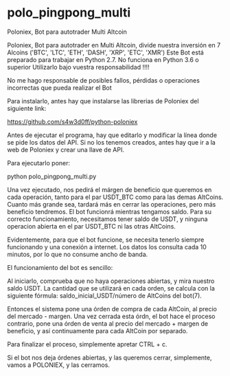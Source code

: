 # polo_pingpong_multi
Poloniex, Bot para autotrader Multi Altcoin

Poloniex, Bot para autotrader en Multi Altcoin, divide nuestra inversión en 7 Alcoins ('BTC', 'LTC', 'ETH', 'DASH', 'XRP', 'ETC', 'XMR') Este Bot está preparado para trabajar en Python 2.7. No funciona en Python 3.6 o superior Utilizarlo bajo vuestra responsabilidad !!!!

No me hago responsable de posibles fallos, pérdidas o operaciones incorrectas que pueda realizar el Bot

Para instalarlo, antes hay que instalarse las librerias de Poloniex del siguiente link:

https://github.com/s4w3d0ff/python-poloniex

Antes de ejecutar el programa, hay que editarlo y modificar la línea donde se pide los datos del API. Si no los tenemos creados, antes hay que ir a la web de Poloniex y crear una llave de API.

Para ejecutarlo poner:

python polo_pingpong_multi.py

Una vez ejecutado, nos pedirá el márgen de beneficio que queremos en cada operación, tanto para el par USDT_BTC como para las demas AltCoins. Cuanto más grande sea, tardará más en cerrar las operaciones, pero más beneficio tendremos. El bot funcionrá mientras tengamos saldo. Para su correcto funcionamiento, necesitamos tener saldo de USDT, y ninguna operacion abierta en el par USDT_BTC ni las otras AltCoins.

Evidentemente, para que el bot funcione, se necesita tenerlo siempre funcionando y una conexión a internet. Los datos los consulta cada 10 minutos, por lo que no consume ancho de banda.

El funcionamiento del bot es sencillo:

Al iniciarlo, comprueba que no haya operaciones abiertas, y mira nuestro saldo USDT. La cantidad que se utilizará en cada orden, se calcula con la siguiente fórmula: saldo_inicial_USDT/número de AltCoins del bot(7).

Entonces el sistema pone una órden de compra de cada AltCoin, al precio del mercado - margen. Una vez cerrada esta órdn, el bot hace el proceso contrario, pone una órden de venta al precio del mercado + margen de beneficio, y así continuamente para cada AltCoin por separado.

Para finalizar el proceso, simplemente apretar CTRL + c.

Si el bot nos deja órdenes abiertas, y las queremos cerrar, simplemente, vamos a POLONIEX, y las cerramos.
